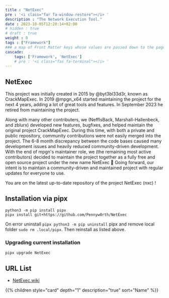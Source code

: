 ```yaml
---
title : "NetExec"
pre : '<i class="far fa-window-restore"></i> '
description : "The Network Execution Tool."
date : 2023-10-05T12:20:14+02:00
# hidden : true
# draft : true
weight : 0
tags : ["Framework"]
### a map of Front Matter keys whose values are passed down to the page's descendants unless overwritten by self or a closer ancestor's cascade. 
cascade:
    tags: ['Framework', 'NetExec']
    # pre : '<i class="fas fa-terminal"></i> '
---
```


## NetExec

This project was initially created in 2015 by @byt3bl33d3r, known as CrackMapExec. In 2019 @mpgn_x64 started maintaining the project for the next 4 years, adding a lot of great tools and features. In September 2023 he retired from maintaining the project.

Along with many other contributers, we (NeffIsBack, Marshall-Hallenbeck, and zblurx) developed new features, bugfixes, and helped maintain the original project CrackMapExec. During this time, with both a private and public repository, community contributions were not easily merged into the project. The 6-8 month discrepancy between the code bases caused many development issues and heavily reduced community-driven development. With the end of mpgn's maintainer role, we (the remaining most active contributors) decided to maintain the project together as a fully free and open source project under the new name NetExec 🚀 Going forward, our intent is to maintain a community-driven and maintained project with regular updates for everyone to use.

You are on the latest up-to-date repository of the project NetExec (nxc) !

## Installation via pipx

```plain
python3 -m pip install pipx
pipx install git+https://github.com/Pennyw0rth/NetExec
```

On error uninstall `pipx python3 -m pip uninstall` pipx and remove local folder `sudo rm .local/pipx`. Then reinstall as listed above.

### Upgrading current installation

```plain
pipx upgrade NetExec
```

## URL List

- [NetExec.wiki](https://www.netexec.wiki/)

{{% children style="card" depth="1" description="true" sort="Name"  %}}
